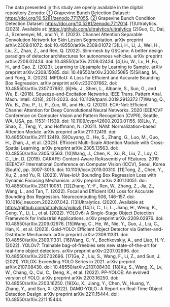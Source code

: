 The data presented in this study are openly available in the digital repository Zenodo: ① Grapevine Bunch Detection Dataset: https://doi.org/10.5281/zenodo.7717055. ② Grapevine Bunch Condition Detection Dataset: https://doi.org/10.5281/zenodo.7717014.
[1]Ultralytics. (2023). Available at: https://github.com/ultralytics/ultralytics
[2]Guo, C., Dai, J., Szemenyei, M., and Yi, Y. (2023). Channel Attention Separable Convolution Network for Skin Lesion Segmentation. arXiv preprint arXiv:2309.01072. doi: 10.48550/arXiv.2309.01072
[3]Li, H., Li, J., Wei, H., Liu, Z., Zhan, Z., and Ren, Q. (2022). Slim-neck by GSConv: A better design paradigm of detector architectures for autonomous vehicles. arXiv preprint arXiv:2206.02424. doi: 10.48550/arXiv.2206.02424.
[4]Liu, W., Lu, H.,Fu, H., and Cao. Z. (2023). Learning to Upsample by Learning to Sample. arXiv preprint arXiv:2308.15085. doi: 10.48550/arXiv.2308.15085
[5]Siliang, M., and Yong, X. (2023). MPDIoU: A Loss for Efficient and Accurate Bounding Box Regression. arXiv preprint arXiv:2307.07662. doi: 10.48550/arXiv.2307.07662.
[6]Hu, J., Shen, L., Albanie, S., Sun, G., and Wu, E. (2018). Squeeze-and-Excitation Networks. IEEE Trans. Pattern Anal. Mach. Intell. 42(8), 2011-2023. doi: 10.1109/tpami.2019.2913372
[7]Wang, Q., Wu, B., Zhu, P., Li, P., Zuo, W., and Hu, Q. (2020). ECA-Net: Efficient Channel Attention for Deep Convolutional Neural Networks. 2020 IEEE/CVF Conference on Computer Vision and Pattern Recognition (CVPR), Seattle, WA, USA, pp. 11531-11539. doi: 10.1109/cvpr42600.2020.01155.
[8]Liu, Y., Shao, Z., Teng, Y., and Hoffmann, N. (2021). NAM: Normalization-based Attention Module. arXiv preprint arXiv:2111.12419. doi: 10.48550/arXiv.2111.12419.
[9]Ouyang, D., He, S., Zhang, G., Luo, M., Guo, H., Zhan, J., et al. (2023). Efficient Multi-Scale Attention Module with Cross-Spatial Learning. arXiv preprint arXiv:2305.13563. doi: 10.48550/arXiv.2305.13563.
[10]Wang, J., Chen, K., Xu, R., Liu, Z., Loy, C. C., Lin, D. (2019). CARAFE: Content-Aware ReAssembly of FEatures. 2019 IEEE/CVF International Conference on Computer Vision (ICCV), Seoul, Korea (South), pp. 3007-3016. doi: 10.1109/iccv.2019.00310.
[11]Tong, Z., Chen, Y., Xu, Z., and Yu, R. (2023). Wise-IoU: Bounding Box Regression Loss with Dynamic Focusing Mechanism. arXiv preprint arXiv:2301.10051. doi: 10.48550/arXiv.2301.10051.
[12]Zhang, Y.-F., Ren, W., Zhang, Z., Jia, Z., Wang, L., and Tan, T. (2022). Focal and Efficient IOU Loss for Accurate Bounding Box Regression. Neurocomputing 506, 146–157. doi: 10.1016/j.neucom.2022.07.042.
[13]Ultralytics. (2020). Available at: https://github.com/ultralytics/yolov5
[14]Li, C., Li, L., Jiang, H., Weng, K., Geng, Y., Li, L., et al. (2022). YOLOv6: A Single-Stage Object Detection Framework for Industrial Applications. arXiv preprint arXiv:2209.02976. doi: 10.48550/arXiv.2209.02976.
[15]Wang, C., He, W., Nie, Y., Guo, J., Liu, C., Han, K., et al. (2023). Gold-YOLO: Efficient Object Detector via Gather-and-Distribute Mechanism. arXiv preprint arXiv:2309.11331. doi: 10.48550/arXiv.2309.11331.
[16]Wang, C.-Y., Bochkovskiy, A., and Liao, H.-Y. (2022). YOLOv7: Trainable bag-of-freebies sets new state-of-the-art for real-time object detectors. arXiv preprint arXiv:2207.02696. doi: 10.48550/arXiv.2207.02696.
[17]Ge, Z., Liu, S., Wang, F., Li, Z., and Sun, J. (2021). YOLOX: Exceeding YOLO Series in 2021. arXiv preprint arXiv:2107.08430. doi: 10.48550/arXiv.2107.08430.
[18]Xu, S., Wang, X., Lv, W., Chang, Q., Cui, C., Deng, K., et al. (2022). PP-YOLOE: An evolved version of YOLO. arXiv preprint arXiv:2203.16250. doi: 10.48550/arXiv.2203.16250.
[19]Xu, X., Jiang, Y., Chen, W., Huang, Y., Zhang, Y., and Sun, X. (2022). DAMO-YOLO : A Report on Real-Time Object Detection Design. arXiv preprint arXiv:2211.15444. doi: 10.48550/arXiv.2211.15444.
